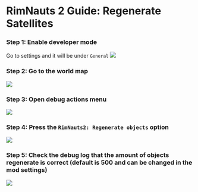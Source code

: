 # RimNauts 2 Guide: Regenerate Satellites
### Step 1: Enable developer mode
Go to settings and it will be under ```General```
![](https://imgur.com/lMFRz0z.png)

### Step 2: Go to the world map
![](https://imgur.com/KjdYGvB.png)

### Step 3: Open debug actions menu
![](https://imgur.com/AbKwzTp.png)

### Step 4: Press the ```RimNauts2: Regenerate objects``` option
![](https://imgur.com/Bj4pkGJ.png)

### Step 5: Check the debug log that the amount of objects regenerate is correct (default is 500 and can be changed in the mod settings)
![](https://imgur.com/NmdrfGw.png)
